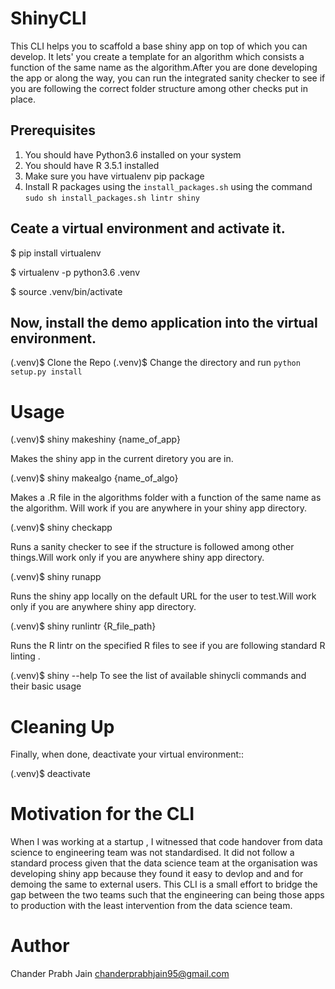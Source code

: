 
# ShinyCLI

This CLI helps you to scaffold a base shiny app on top of which you can develop. It lets' you create a template for an algorithm which consists a
function of the same name as the algorithm.After you are done developing the app or along the way, you can run the integrated sanity checker to see
if you are following the correct folder structure among other checks put in place.

## Prerequisites

1. You should have Python3.6 installed on your system
2. You should have R 3.5.1 installed
3. Make sure you have virtualenv pip package
4. Install R packages using the `install_packages.sh` using the command `sudo sh install_packages.sh lintr shiny`


## Ceate a virtual environment and activate it.

  $ pip install virtualenv 

  $ virtualenv -p python3.6 .venv 

  $ source .venv/bin/activate 

## Now, install the demo application into the virtual environment.

  (.venv)$ Clone the Repo 
  (.venv)$ Change the directory and run `python setup.py install`




# Usage


(.venv)$ shiny makeshiny {name_of_app} 

  Makes the shiny app in the current diretory you are in.

(.venv)$ shiny makealgo {name_of_algo} 

  Makes a .R file in the algorithms folder with a function of the same name as the algorithm. Will work if you are anywhere in your
  shiny app directory.

(.venv)$ shiny checkapp 

  Runs a sanity checker to see if the structure is followed among other things.Will work only if you are anywhere
  shiny app directory.

(.venv)$ shiny runapp 

  Runs the shiny app locally on the default URL for the user to test.Will work only if you are anywhere
  shiny app directory.

(.venv)$ shiny runlintr {R_file_path}

  Runs the R lintr on the specified R files to see if you are following standard R linting .


(.venv)$ shiny --help
  To see the list of available shinycli commands and their basic usage 



# Cleaning Up


Finally, when done, deactivate your virtual environment::

  (.venv)$ deactivate


# Motivation for the CLI

When I was working at a startup , I witnessed that code handover from data science to engineering team was not standardised. It did not follow a standard process
given that the data science team at the organisation was developing shiny app because they found it easy to devlop and and for demoing the same to external users. This CLI is a small effort to bridge the gap between the two teams such that the engineering can being those apps to production with the least intervention from the data science team.


# Author

Chander Prabh Jain <chanderprabhjain95@gmail.com>


